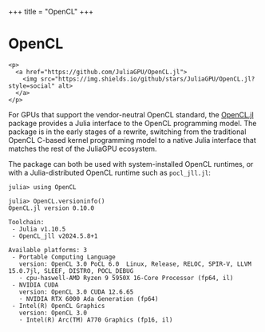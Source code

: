 +++
title = "OpenCL"
+++

# OpenCL

~~~
<p>
  <a href="https://github.com/JuliaGPU/OpenCL.jl">
    <img src="https://img.shields.io/github/stars/JuliaGPU/OpenCL.jl?style=social" alt>
  </a>
</p>
~~~

For GPUs that support the vendor-neutral OpenCL standard, the
[OpenCL.jl](https://github.com/JuliaGPU/OpenCL.jl/) package provides a Julia
interface to the OpenCL programming model. The package is in the early stages of
a rewrite, switching from the traditional OpenCL C-based kernel programming
model to a native Julia interface that matches the rest of the JuliaGPU
ecosystem.

The package can both be used with system-installed OpenCL runtimes, or with a
Julia-distributed OpenCL runtime such as `pocl_jll.jl`:

```julia-repl
julia> using OpenCL

julia> OpenCL.versioninfo()
OpenCL.jl version 0.10.0

Toolchain:
 - Julia v1.10.5
 - OpenCL_jll v2024.5.8+1

Available platforms: 3
 - Portable Computing Language
   version: OpenCL 3.0 PoCL 6.0  Linux, Release, RELOC, SPIR-V, LLVM 15.0.7jl, SLEEF, DISTRO, POCL_DEBUG
   · cpu-haswell-AMD Ryzen 9 5950X 16-Core Processor (fp64, il)
 - NVIDIA CUDA
   version: OpenCL 3.0 CUDA 12.6.65
   · NVIDIA RTX 6000 Ada Generation (fp64)
 - Intel(R) OpenCL Graphics
   version: OpenCL 3.0
   · Intel(R) Arc(TM) A770 Graphics (fp16, il)
```
